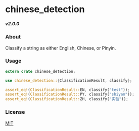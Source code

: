 # chinese_detection
##### v2.0.0

### About
Classify a string as either English, Chinese, or Pinyin. 

### Usage
```rust
extern crate chinese_detection;

use chinese_detection::{ClassificationResult, classify};

assert_eq!(ClassificationResult::EN, classify("test"));
assert_eq!(ClassificationResult::PY, classify("shiyan")); 
assert_eq!(ClassificationResult::ZH, classify("实验")); 
```

### License
[MIT](https://github.com/sotch-pr35mac/language_profiler/blob/master/LICENSE)
